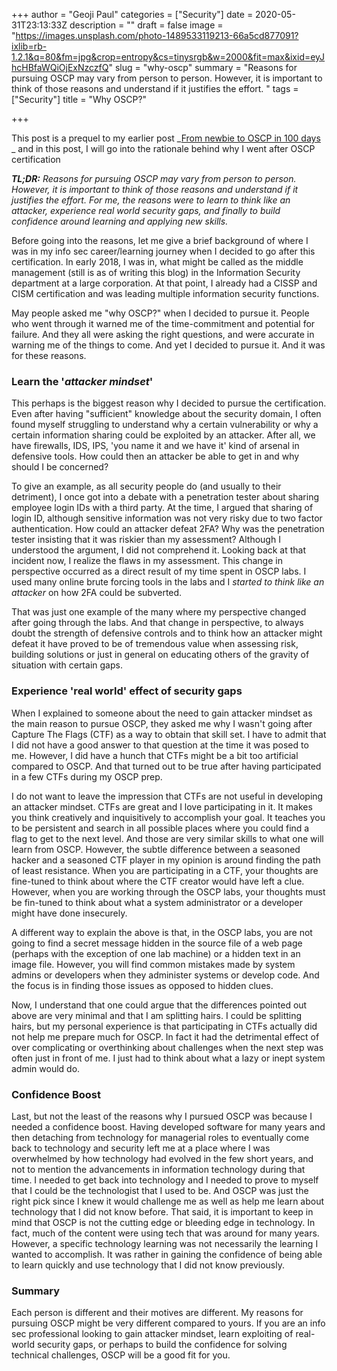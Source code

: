 +++
author = "Geoji Paul"
categories = ["Security"]
date = 2020-05-31T23:13:33Z
description = ""
draft = false
image = "https://images.unsplash.com/photo-1489533119213-66a5cd877091?ixlib=rb-1.2.1&q=80&fm=jpg&crop=entropy&cs=tinysrgb&w=2000&fit=max&ixid=eyJhcHBfaWQiOjExNzczfQ"
slug = "why-oscp"
summary = "Reasons for pursuing OSCP may vary from person to person. However, it is important to think of those reasons and understand if it justifies the effort. "
tags = ["Security"]
title = "Why OSCP?"

+++


This post is a prequel to my earlier post  _[From newbie to OSCP in 100 days](https://www.geoji-paul.com/from-newbie-to-oscp-in-100-days/) _ and in this post, I will go into the rationale behind why I went after OSCP certification

_**TL;DR:** Reasons for pursuing OSCP may vary from person to person. However, it is important to think of those reasons and understand if it justifies the effort. For me, the reasons were to learn to think like an attacker, experience real world security gaps, and finally to build confidence around learning and applying new skills._

Before going into the reasons, let me give a brief background of where I was in my info sec career/learning journey when I decided to go after this certification. In early 2018, I was in, what might be called as the middle management (still is as of writing this blog) in the Information Security department at a large corporation. At that point, I already had a CISSP and CISM certification and was leading multiple information security functions.

May people asked me "why OSCP?" when I decided to pursue it. People who went through it warned me of the time-commitment and potential for failure. And they all were asking the right questions, and were accurate in warning me of the things to come. And yet I decided to pursue it. And it was for these reasons.

### Learn the '_attacker mindset_'

This perhaps is the biggest reason why I decided to pursue the certification. Even after having "sufficient" knowledge about the security domain, I often found myself struggling to understand why a certain vulnerability or why a certain information sharing could be exploited by an attacker. After all, we have firewalls, IDS, IPS, 'you name it and we have it' kind of arsenal in defensive tools. How could then an attacker be able to get in and why should I be concerned?

To give an example, as all security people do (and usually to their detriment), I once got into a debate with a penetration tester about sharing employee login IDs with a third party. At the time, I argued that sharing of login ID, although sensitive information was not very risky due to two factor authentication. How could an attacker defeat 2FA? Why was the penetration tester insisting that it was riskier than my assessment? Although I understood the argument, I did not comprehend it. Looking back at that incident now, I realize the flaws in my assessment. This change in perspective occurred as a direct result of my time spent in OSCP labs. I used many online brute forcing tools in the labs and I _started to think like an attacker_ on how 2FA could be subverted.

That was just one example of the many where my perspective changed after going through the labs. And that change in perspective, to always doubt the strength of defensive controls and to think how an attacker might defeat it have proved to be of tremendous value when assessing risk, building solutions or just in general on educating others of the gravity of situation with certain gaps.

### Experience 'real world' effect of security gaps

When I explained to someone about the need to gain attacker mindset as the main reason to pursue OSCP, they asked me why I wasn't going after Capture The Flags (CTF) as a way to obtain that skill set. I have to admit that I did not have a good answer to that question at the time it was posed to me. However, I did have a hunch that CTFs might be a bit too artificial compared to OSCP. And that turned out to be true after having participated in a few CTFs during my OSCP prep.

I do not want to leave the impression that CTFs are not useful in developing an attacker mindset. CTFs are great and I love participating in it. It makes you think creatively and inquisitively to accomplish your goal. It teaches you to be persistent and search in all possible places where you could find a flag to get to the next level. And those are very similar skills to what one will learn from OSCP. However, the subtle difference between a seasoned hacker and a seasoned CTF player in my opinion is around finding the path of least resistance. When you are participating in a CTF, your thoughts are fine-tuned to think about where the CTF creator would have left a clue. However, when you are working through the OSCP labs, your thoughts must be fin-tuned to think about what a system administrator or a developer might have done insecurely.

A different way to explain the above is that, in the OSCP labs, you are not going to find a secret message hidden in the source file of a web page (perhaps with the exception of one lab machine) or a hidden text in an image file. However, you will find common mistakes made by system admins or developers when they administer systems or develop code. And the focus is in finding those issues as opposed to hidden clues.

Now, I understand that one could argue that the differences pointed out above are very minimal and that I am splitting hairs. I could be splitting hairs, but my personal experience is that participating in CTFs actually did not help me prepare much for OSCP. In fact it had the detrimental effect of over complicating or overthinking about challenges when the next step was often just in front of me. I just had to think about what a lazy or inept system admin would do.

### Confidence Boost

Last, but not the least of the reasons why I pursued OSCP was because I needed a confidence boost. Having developed software for many years and then detaching from technology for managerial roles to eventually come back to technology and security left me at a place where I was overwhelmed by how technology had evolved in the few short years, and not to mention the advancements in information technology during that time. I needed to get back into technology and I needed to prove to myself that I could be the technologist that I used to be. And OSCP was just the right pick since I knew it would challenge me as well as help me learn about technology that I did not know before. That said, it is important to keep in mind that OSCP is not the cutting edge or bleeding edge in technology. In fact, much of the content were using tech that was around for many years. However, a specific technology learning was not necessarily the learning I wanted to accomplish. It was rather in gaining the confidence of being able to learn quickly and use technology that I did not know previously.

### Summary

Each person is different and their motives are different. My reasons for pursuing OSCP might be very different compared to yours. If you are an info sec professional looking to gain attacker mindset, learn exploiting of real-world security gaps, or perhaps to build the confidence for solving technical challenges, OSCP will be a good fit for you.

